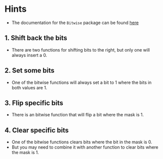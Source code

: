 # Hints

- The documentation for the `Bitwise` package can be found [here](https://package.elm-lang.org/packages/elm/core/latest/Bitwise)

## 1. Shift back the bits

- There are two functions for shifting bits to the right, but only one will always insert a 0.

## 2. Set some bits

- One of the bitwise functions will always set a bit to 1 where the bits in both values are 1.

## 3. Flip specific bits

- There is an bitwise function that will flip a bit where the mask is 1.

## 4. Clear specific bits

- One of the bitwise functions clears bits where the bit in the mask is 0.
- But you may need to combine it with another function to clear bits where the mask is 1.
